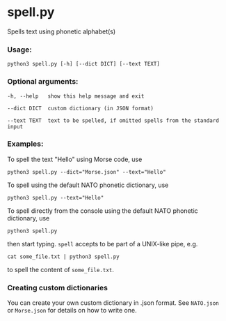 # spell.py
Spells text using phonetic alphabet(s)

### Usage:

    python3 spell.py [-h] [--dict DICT] [--text TEXT]

### Optional arguments:

    -h, --help   show this help message and exit
  
    --dict DICT  custom dictionary (in JSON format)
  
    --text TEXT  text to be spelled, if omitted spells from the standard input

### Examples:

To spell the text "Hello" using Morse code, use

    python3 spell.py --dict="Morse.json" --text="Hello"

To spell using the default NATO phonetic dictionary, use

    python3 spell.py --text="Hello"

To spell directly from the console using the default NATO phonetic dictionary, use

    python3 spell.py

then start typing. `spell` accepts to be part of a UNIX-like pipe, e.g.
    
    cat some_file.txt | python3 spell.py

to spell the content of `some_file.txt`.
    
### Creating custom dictionaries

You can create your own custom dictionary in .json format. See `NATO.json` or `Morse.json` for 
details on how to write one. 


